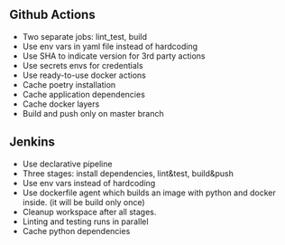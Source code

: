 ## Github Actions
- Two separate jobs: lint_test, build  
- Use env vars in yaml file instead of hardcoding
- Use SHA to indicate version for 3rd party actions
- Use secrets envs for credentials
- Use ready-to-use docker actions
- Cache poetry installation
- Cache application dependencies
- Cache docker layers
- Build and push only on master branch

## Jenkins
- Use declarative pipeline
- Three stages: install dependencies, lint&test, build&push
- Use env vars instead of hardcoding
- Use dockerfile agent which builds an image with python and docker inside. (it will be build only once)
- Cleanup workspace after all stages.
- Linting and testing runs in parallel
- Cache python dependencies
